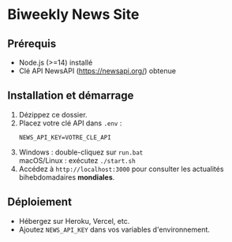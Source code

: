 # Biweekly News Site

## Prérequis
- Node.js (>=14) installé
- Clé API NewsAPI (https://newsapi.org/) obtenue

## Installation et démarrage
1. Dézippez ce dossier.
2. Placez votre clé API dans `.env` :
   ```
   NEWS_API_KEY=VOTRE_CLE_API
   ```
3. Windows : double-cliquez sur `run.bat`  
   macOS/Linux : exécutez `./start.sh`
4. Accédez à `http://localhost:3000` pour consulter les actualités bihebdomadaires **mondiales**.

## Déploiement
- Hébergez sur Heroku, Vercel, etc.
- Ajoutez `NEWS_API_KEY` dans vos variables d'environnement.
